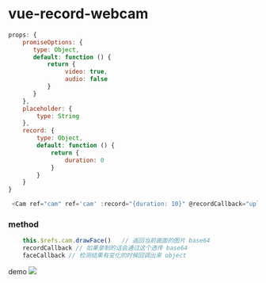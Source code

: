 # vue-record-webcam

```javascript
props: {
    promiseOptions: {
       type: Object,
       default: function () {
           return {
                video: true,
                audio: false
           }
       }
    },
    placeholder: {
        type: String
    },
    record: {
        type: Object,
        default: function () {
            return {
                duration: 0
            }
        }
    }
}
```

```javascript
 <Cam ref="cam" ref='cam' :record="{duration: 10}" @recordCallback="upload" @faceCallback="getFaceNum" />
```

### method

```javascript
    this.$refs.cam.drawFace()   // 返回当前画面的图片 base64        
    recordCallback // 如果录制的话会通过这个透传 base64         
    faceCallback // 检测结果有变化的时候回调出来 object
```


demo
![](./assets/rc.gif)